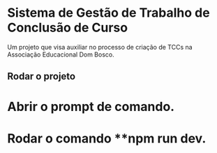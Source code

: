 # Sistema de Gestão de Trabalho de Conclusão de Curso

Um projeto que visa auxiliar no processo de criação de TCCs na Associação Educacional Dom Bosco.

## Rodar o projeto

# Abrir o prompt de comando.
# Rodar o comando **npm run dev.
